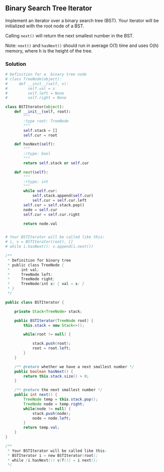 ## Binary Search Tree Iterator

Implement an iterator over a binary search tree (BST). Your iterator will be initialized with the root node of a BST.

Calling `next()` will return the next smallest number in the BST.

Note: `next()` and `hasNext()` should run in average O(1) time and uses O(h) memory, where h is the height of the tree.

### Solution

```python
# Definition for a  binary tree node
# class TreeNode(object):
#     def __init__(self, x):
#         self.val = x
#         self.left = None
#         self.right = None

class BSTIterator(object):
    def __init__(self, root):
        """
        :type root: TreeNode
        """
        self.stack = []
        self.cur = root

    def hasNext(self):
        """
        :rtype: bool
        """
        return self.stack or self.cur

    def next(self):
        """
        :rtype: int
        """
        while self.cur:
            self.stack.append(self.cur)
            self.cur = self.cur.left
        self.cur = self.stack.pop()
        node = self.cur
        self.cur = self.cur.right

        return node.val


# Your BSTIterator will be called like this:
# i, v = BSTIterator(root), []
# while i.hasNext(): v.append(i.next())
```

```java
/**
 * Definition for binary tree
 * public class TreeNode {
 *     int val;
 *     TreeNode left;
 *     TreeNode right;
 *     TreeNode(int x) { val = x; }
 * }
 */

public class BSTIterator {

    private Stack<TreeNode> stack;

    public BSTIterator(TreeNode root) {
        this.stack = new Stack<>();

        while(root != null) {

            stack.push(root);
            root = root.left;
        }
    }

    /** @return whether we have a next smallest number */
    public boolean hasNext() {
        return this.stack.size() > 0;
    }

    /** @return the next smallest number */
    public int next() {
        TreeNode temp = this.stack.pop();
        TreeNode node = temp.right;
        while(node != null) {
            stack.push(node);
            node = node.left;
        }
        return temp.val;
    }
}

/**
 * Your BSTIterator will be called like this:
 * BSTIterator i = new BSTIterator(root);
 * while (i.hasNext()) v[f()] = i.next();
 */
 ```
